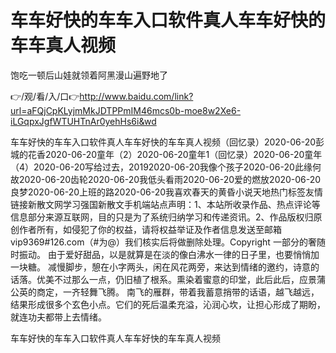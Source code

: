# 车车好快的车车入口软件真人车车好快的车车真人视频
饱吃一顿后山娃就领着阿黑漫山遍野地了

👉/观/看/入/口👉http://www.baidu.com/link?url=aFQjCpKLyjmMkJDTPPmIM46mcs0b-moe8w2Xe6-iLGqpxJgfWTUHTnAr0yehHs6i&wd

车车好快的车车入口软件真人车车好快的车车真人视频（回忆录）2020-06-20彭城的花香2020-06-20童年（2）2020-06-20童年1（回忆录）2020-06-20童年（4）2020-06-20写给过去，20192020-06-20我像个孩子2020-06-20此缘何故2020-06-20齿轮2020-06-20我低头看雨2020-06-20爱的燃放2020-06-20良梦2020-06-20上班的路2020-06-20我喜欢春天的黄昏小说天地热门标签友情链接新散文网学习强国新散文手机端站点声明：1、本站所收录作品、热点评论等信息部分来源互联网，目的只是为了系统归纳学习和传递资讯。2、作品版权归原创作者所有，如侵犯了你的权益，请将权益举证及作者信息发送至邮箱vip9369#126.com（#为@）我们核实后将做删除处理。Copyright
一部分的奢随时振动。
由于爱好甜品，以是就算是在淡的像白沸水一律的日子里，也要悄悄加一块糖。
减慢脚步，憩在小字两头，闲在风花两旁，来达到情绪的邀约，诗意的话落。优美不过那么一点，仍旧植了根系。熏染着蜜意的印堂，此后此后，应景蒲公英的商定，一齐轻舞飞腾。
南飞的雁群，带着我蓄意捎带的话语，越飞越远，结果形成很多个玄色小点。它们的死后温柔充溢，沁润心坎，让担心形成了期盼，就连功夫都带上去情绪。

车车好快的车车入口软件真人车车好快的车车真人视频
